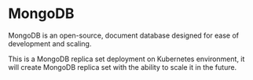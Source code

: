 # MongoDB

MongoDB is an open-source, document database designed for ease of development and scaling.

This is a MongoDB replica set deployment on Kubernetes environment, it will create MongoDB replica set with the ability to scale it in the future.
